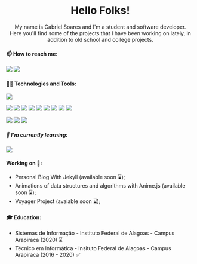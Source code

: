
<h1 align="center">
Hello Folks!
</h1>

<p align="center">
My name is Gabriel Soares and I'm a student and software developer.<br/>
Here you'll find some of the projects that I have been working on lately, in addition to old school and college projects.
</p>

#### 📫 How to reach me:
![](https://img.shields.io/badge/mail.gabrielsoares@gmail.com-F74141?style=for-the-badge&logoColor=white&logo=gmail&link=mailto:mail.gabrielsoares@gmail.com)
![](https://img.shields.io/badge/Gabriel%20Soares-0e76a8?style=for-the-badge&logo=Linkedin&link=https://www.linkedin.com/in/eugabrielsoares/)

#### 🤹🏻 Technologies and Tools:
![](https://github-readme-stats.vercel.app/api/top-langs/?username=gabrielsoaresdev&show_icons=true&layout=compact)<br>

![](https://img.shields.io/badge/Java-F74141?style=flat&logo=Java)
![](https://img.shields.io/badge/C%23-3B0094?style=flat)
![](https://img.shields.io/badge/Dart-2BB1EE?style=flat&logo=Dart)
![](https://img.shields.io/badge/HTML5-E96228?style=flat&logo=HTML5&logoColor=white)
![](https://img.shields.io/badge/CSS3-2862E9?style=flat&logo=CSS3&logoColor=white)
![](https://img.shields.io/badge/JavaScript-968220?style=flat&logo=JavaScript&logoColor=white)
![](https://img.shields.io/badge/C-blue?style=flat)
![](https://img.shields.io/badge/Python-002750?style=flat&logo=Python&logoColor=white)
![](https://img.shields.io/badge/PHP-6F73A7?style=flat&logo=PHP&logoColor=white)

![](https://img.shields.io/badge/Unity-black?style=flat&logo=Unity)
![](https://img.shields.io/badge/Android%20-3BD481?style=flat&logoColor=white&logo=Android)
![](https://img.shields.io/badge/MySQL-1D4A65?style=flat&logoColor=white&logo=MySQL)

##### 🌱 I’m currently learning:
![](https://img.shields.io/badge/C++-blue?style=flat)

#### Working on 🚀:
- Personal Blog With Jekyll (available soon ⌛);
- Animations of data structures and algorithms with Anime.js (available soon ⌛);
- Voyager Project (avaiable soon ⌛);

#### 🎓 Education:
- Sistemas de Informação - Instituto Federal de Alagoas - Campus Arapiraca (2020) ⌛
- Técnico em Informática - Insituto Federal de Alagoas - Campus Arapiraca (2016 - 2020) ✅
<!--
**gabrielsoaresdev/gabrielsoaresdev** is a ✨ _special_ ✨ repository because its `README.md` (this file) appears on your GitHub profile.

Here are some ideas to get you started:

- 🔭 I’m currently working on ...
- 🌱 I’m currently learning ...
- 👯 I’m looking to collaborate on ...
- 🤔 I’m looking for help with ...
- 💬 Ask me about ...
- 📫 How to reach me: ...
- 😄 Pronouns: ...
- ⚡ Fun fact: ...
-->
